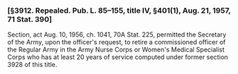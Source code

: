 ### [§3912. Repealed. Pub. L. 85–155, title IV, §401(1), Aug. 21, 1957, 71 Stat. 390] ###

Section, act Aug. 10, 1956, ch. 1041, 70A Stat. 225, permitted the Secretary of the Army, upon the officer's request, to retire a commissioned officer of the Regular Army in the Army Nurse Corps or Women's Medical Specialist Corps who has at least 20 years of service computed under former section 3928 of this title.